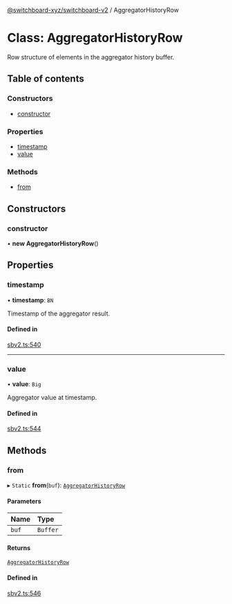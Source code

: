[@switchboard-xyz/switchboard-v2](/api/switchboardv2-api) / AggregatorHistoryRow

# Class: AggregatorHistoryRow

Row structure of elements in the aggregator history buffer.

## Table of contents

### Constructors

- [constructor](AggregatorHistoryRow.md#constructor)

### Properties

- [timestamp](AggregatorHistoryRow.md#timestamp)
- [value](AggregatorHistoryRow.md#value)

### Methods

- [from](AggregatorHistoryRow.md#from)

## Constructors

### constructor

• **new AggregatorHistoryRow**()

## Properties

### timestamp

• **timestamp**: `BN`

Timestamp of the aggregator result.

#### Defined in

[sbv2.ts:540](https://github.com/switchboard-xyz/switchboardv2-api/blob/dad46fc4/src/sbv2.ts#L540)

---

### value

• **value**: `Big`

Aggregator value at timestamp.

#### Defined in

[sbv2.ts:544](https://github.com/switchboard-xyz/switchboardv2-api/blob/dad46fc4/src/sbv2.ts#L544)

## Methods

### from

▸ `Static` **from**(`buf`): [`AggregatorHistoryRow`](AggregatorHistoryRow.md)

#### Parameters

| Name  | Type     |
| :---- | :------- |
| `buf` | `Buffer` |

#### Returns

[`AggregatorHistoryRow`](AggregatorHistoryRow.md)

#### Defined in

[sbv2.ts:546](https://github.com/switchboard-xyz/switchboardv2-api/blob/dad46fc4/src/sbv2.ts#L546)
